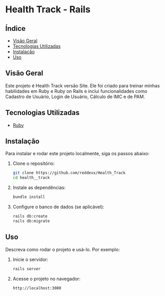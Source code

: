 # Health Track - Rails

## Índice

- [Visão Geral](#visão-geral)
- [Tecnologias Utilizadas](#tecnologias-utilizadas)
- [Instalação](#instalação)
- [Uso](#uso)


## Visão Geral

Este projeto é Health Track versão Site. Ele foi criado para treinar minhas habilidades em Ruby e Ruby on Rails e inclui funcionalidades como Cadastro de Usuário, Login de Usuário, Cálculo de IMC e de PAM.

## Tecnologias Utilizadas

- [Ruby](https://www.ruby-lang.org/en/)
## Instalação

Para instalar e rodar este projeto localmente, siga os passos abaixo:

1. Clone o repositório:
    ```sh
    git clone https://github.com/reddevx/Health_Track
    cd health__track
    ```

2. Instale as dependências:
    ```sh
    bundle install
    ```

3. Configure o banco de dados (se aplicável):
    ```sh
    rails db:create
    rails db:migrate
    ```
    
## Uso

Descreva como rodar o projeto e usá-lo. Por exemplo:

1. Inicie o servidor:
    ```sh
    rails server
    ```

2. Acesse o projeto no navegador:
    ```sh
    http://localhost:3000
    ```
